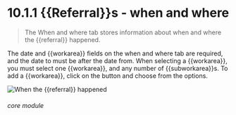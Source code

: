 # 10.1.1    {{Referral}}s - when and where

> The When and where tab stores information about when and where the {{referral}} happened. 

The date and {{workarea}} fields on the when and where tab are required, and the date to must be after the date from. When selecting a {{workarea}}, you must select one {{workarea}}, and any number of {{subworkarea}}s. To add a {{workarea}}, click on the button and choose from the options. 

![When the {{referral}} happened]({{imgpath}}193a.png) 

###### core module

